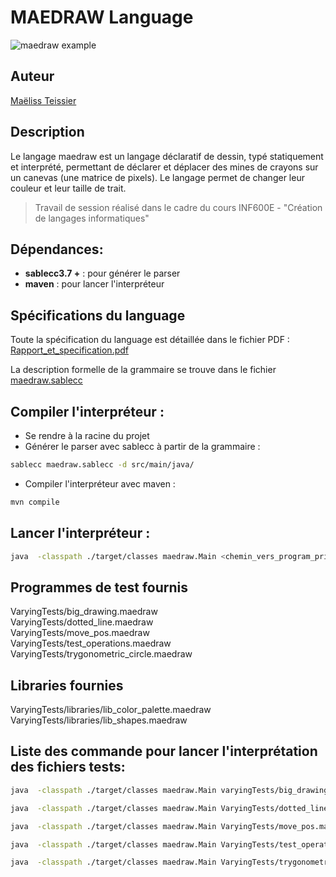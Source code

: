 # MAEDRAW Language

![maedraw example](maedraw_example.gif)

## Auteur

[Maëliss Teissier](https://github.com/maelissteissier)

## Description

Le langage maedraw est un langage déclaratif de dessin, typé statiquement et interprété, permettant de déclarer et déplacer des 
mines de crayons sur un canevas (une matrice de pixels). Le langage permet de changer leur couleur et leur taille de trait.

> Travail de session réalisé dans le cadre du cours INF600E - "Création de langages informatiques"


## Dépendances:
- **sablecc3.7 +** : pour générer le parser
- **maven** : pour lancer l'interpréteur

## Spécifications du language

Toute la spécification du language est détaillée dans le fichier PDF : [Rapport_et_specification.pdf](Rapport_et_specification.pdf)

La description formelle de la grammaire se trouve dans le fichier [maedraw.sablecc](maedraw.sablecc)

## Compiler l'interpréteur :
- Se rendre à la racine du projet
- Générer le parser avec sablecc à partir de la grammaire :
```sh
sablecc maedraw.sablecc -d src/main/java/
```
- Compiler l'interpréteur avec maven :
```sh
mvn compile
```

## Lancer l'interpréteur :
```sh
java  -classpath ./target/classes maedraw.Main <chemin_vers_program_principal.maedraw>
```

## Programmes de test fournis
VaryingTests/big_drawing.maedraw          
VaryingTests/dotted_line.maedraw          
VaryingTests/move_pos.maedraw             
VaryingTests/test_operations.maedraw      
VaryingTests/trygonometric_circle.maedraw

## Libraries fournies
VaryingTests/libraries/lib_color_palette.maedraw
VaryingTests/libraries/lib_shapes.maedraw

## Liste des commande pour lancer l'interprétation des fichiers tests:

```sh
java  -classpath ./target/classes maedraw.Main varyingTests/big_drawing.maedraw

java  -classpath ./target/classes maedraw.Main VaryingTests/dotted_line.maedraw

java  -classpath ./target/classes maedraw.Main VaryingTests/move_pos.maedraw

java  -classpath ./target/classes maedraw.Main VaryingTests/test_operations.maedraw

java  -classpath ./target/classes maedraw.Main VaryingTests/trygonometric_circle.maedraw
```

